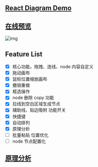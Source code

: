 ## [React Diagram Demo](https://github.com/huangjincq/react-diagram-demo)

## [在线预览](https://huangjincq.github.io/react-diagram-demo)

![img](https://github.com/huangjincq/react-diagram-demo/blob/master/doc/main.image)

## Feature List

- [x] 核心功能，拖拽、连线、node 内容自定义
- [x] 拖动画布
- [x] 鼠标位置缩放画布
- [x] 撤销重做
- [x] 框选操作
- [x] node 删除 copy 功能
- [x] 拉线到空白区域生成节点
- [x] 辅助线、贴边吸附 功能开关
- [x] 快捷键
- [x] 自动排列
- [x] 原理分析
- [ ] 批量粘贴 位置优化
- [ ] node 节点配置化

## [原理分析](https://juejin.cn/post/6932290812554264583/)
